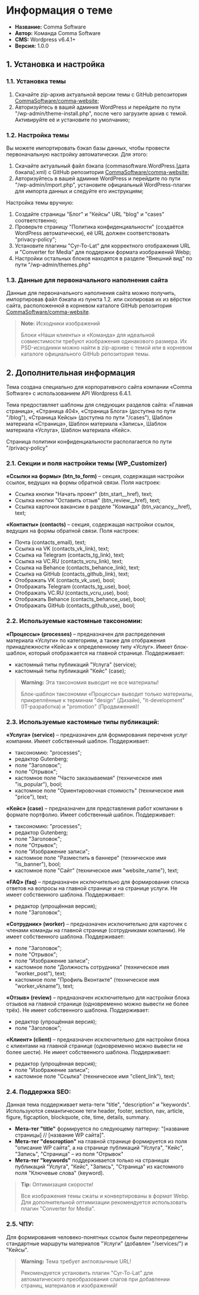 # Информация о теме

 - **Название:** Comma Software
 - **Автор:** Команда Comma Software
 - **CMS:** Wordpress v6.4.1+
 - **Версия:** 1.0.0

## 1. Установка и настройка

### 1.1. Установка темы
1. Скачайте zip-архив актуальной версии темы с GitHub репозитория [CommaSoftware/comma-website](https://github.com/CommaSoftware/comma-website);
2. Авторизуйтесь в вашей админке WordPress и перейдите по пути "/wp-admin/theme-install.php", после чего загрузите архив с темой. Активируйте её и установите по умолчанию;
### 1.2. Настройка темы
Вы можете импортировать бэкап базы данных, чтобы провести первоначальную настройку автоматически. Для этого:
1. Скачайте актуальный файл бэкапа (commasoftware.WordPress.[дата бэкапа].xml) с GitHub репозитория [CommaSoftware/comma-website](https://github.com/CommaSoftware/comma-website);
2. Авторизуйтесь в вашей админке WordPress и перейдите по пути "/wp-admin/import.php", установите официальный WordPress-плагин для импорта данных и следуйте его инструкциям;

Настройка темы вручную:
1. Создайте страницы "Блог" и "Кейсы" URL "blog" и "cases" соответственно;
2. Проверьте страницу "Политика конфиденциальности" (создаётся WordPress автоматически), её URL должен соответствовать "privacy-policy";
3. Установите плагины "Cyr-To-Lat" для корректного отображения URL и "Converter for Media" для поддержки формата изображений Webp;
4. Настройки остальных блоков находятся в разделе "Внешний вид" по пути "/wp-admin/themes.php"

### 1.3. Данные для первоначального наполнения сайта
Данные для первоначального наполнения сайта можно получить, импортировав файл бэкапа из пункта 1.2. или скопировав их из вёрстки сайта, расположенной в корневом каталоге GitHub репозитория [CommaSoftware/comma-website](https://github.com/CommaSoftware/comma-website).

> **Note:** Исходники изображений
>
> Блоки «Наши клиенты» и «Команда» для идеальной совместимости требуют изображения одинакового размера. Их PSD-исходники можно найти в zip-архиве с темой или в корневом каталоге официального GitHub репозитория темы.

## 2. Дополнительная информация

Тема создана специально для корпоративного сайта компании «Comma Software» с использованием API Wordpress 6.4.1. 

Тема предоставляет шаблоны для следующих разделов сайта: «Главная страница», «Страница 404», «Страница Блога» (доступна по пути "/blog"), «Страница Кейсы» (доступна по пути "/cases"), Шаблон материала «Страница», Шаблон материала «Запись», Шаблон материала «Услуга», Шаблон материала «Кейс».

Страница политики конфиденциальности располагается по пути "/privacy-policy"

### 2.1. Секции и поля настройки темы (WP_Customizer)
**«Ссылки на формы» (btn_to_form)** – секция, содержащая настройки ссылок, ведущих на формы обратной связи. Поля настроек: 
- Ссылка кнопки "Начать проект" (btn_start__href), text;
- Ссылка кнопки "Оставить отзыв" (btn_review__href), text;
- Ссылка карточки вакансии в разделе "Команда" (btn_vacancy__href), text;

**«Контакты» (contacts)** – секция, содержащая настройки ссылок, ведущих на формы обратной связи. Поля настроек: 
- Почта (contacts_email), text;
- Ссылка на VK (contacts_vk_link), text;
- Ссылка на Telegram (contacts_tg_link), text;
- Ссылка на VC.RU (contacts_vcru_link), text;
- Ссылка на Behance (contacts_behance_link), text;
- Ссылка на GitHub (contacts_github_link), text;
- Отображать VK (contacts_vk_use), bool;
- Отображать Telegram (contacts_tg_use), bool;
- Отображать VC.RU (contacts_vcru_use), bool;
- Отображать Behance (contacts_behance_use), bool;
- Отображать GitHub (contacts_github_use), bool;

### 2.2. Используемые кастомные таксономии:
**«Процессы» (processes)** – предназначен для распределения материала «Услуги» по категориям, а также для отображения принадлежности «Кейса» к определенному типу «Услуг». Имеет блок-шаблон, который отображается на главной странице. Поддерживает: 
- кастомный типы публикаций "Услуга" (service);
- кастомный типы публикаций "Кейс" (case);

> **Warning:** Эта таксономия выводит не все материалы!
>
> Блок-шаблон таксономии «Процессы» выводит только материалы, прикреплённые к терминам "design" (Дизайн), "it-development" (IT-разработка) и "promotion" (Продвижения)!

### 2.3. Используемые кастомные типы публикаций:
**«Услуга» (service)** – предназначен для формирования переченя услуг компании. Имеет собственный шаблон. Поддерживает: 
- таксономию: "processes";
- редактор Gutenberg;
- поле "Заголовок";
- поле "Отрывок";
- кастомное поле "Часто заказываемая" (техническое имя "is_popular"), bool;
- кастомное поле "Ориентировочная стоимость" (техническое имя "price"), text;

**«Кейс» (case)** – предназначен для представления работ компании в формате портфолио. Имеет собственный шаблон. Поддерживает: 
- таксономию: "processes";
- редактор Gutenberg;
- поле "Заголовок";
- поле "Отрывок";
- поле "Изображение записи";
- кастомное поле "Разместить в баннере" (техническое имя "is_banner"), bool;
- кастомное поле "Сайт" (техническое имя "website_name"), text;

**«FAQ» (faq)** – предназначен исключительно для формирования списка ответов на вопросы на главной странице и на странице услуги. Не имеет собственного шаблона. Поддерживает: 
- редактор (упрощённая версия);
- поле "Заголовок";

**«Сотрудник» (worker)** – предназначен исключительно для карточек с членами команды на главной странице (сотрудниками компании). Не имеет собственного шаблона. Поддерживает: 
- поле "Заголовок";
- поле "Отрывок";
- поле "Изображение записи";
- кастомное поле "Должность сотрудника" (техническое имя "worker_post"), text;
- кастомное поле "Профиль Вконтакте" (техническое имя "worker_vkname"), text;

**«Отзыв» (review)** – предназначен исключительно для настройки блока отзывов на главной странице (одновременно можно вывести не более трёх). Не имеет собственного шаблона. Поддерживает: 
- редактор (упрощённая версия);
- поле "Заголовок";

**«Клиент» (client)** – предназначен исключительно для настройки блока с клиентами на главной странице (одновременно можно вывести не более шести). Не имеет собственного шаблона. Поддерживает: 
- редактор (упрощённая версия);
- поле "Изображение записи";
- кастомное поле "Ссылка" (техническое имя "client_link"), text;

### 2.4. Поддержка SEO:
Данная тема поддерживает мета-теги "title", "description" и "keywords". Используются семантические теги header, footer, section, nav, article, figure, figcaption, blockquote, cite, time, details, summary.

- **Мета-тег "title"** формируется по следующему паттерну: "[название страницы] // [название WP сайта]".
- **Мета-тег "descroption"** на главной странице формируется из поля "описание WP сайта", а на странице публикаций "Услуга", "Кейс", "Запись", "Страница" – из поля "Отрывок"
- **Мета-тег "keywords"** поддерживается только на страницах публикаций "Услуга", "Кейс", "Запись", "Страница" из кастомного поля "Ключевые слова" (keyword).

> **Tip:** Оптимизация скорости!
>
> Все изображения темы сжаты и конвертированы в формат Webp. Для дополнительной оптимизации рекомендуется использовать плагин "Converter for Media".

### 2.5. ЧПУ:
Для формирования человеко-понятных ссылок были переопределены стандартные маршруты материалов "Услуги" (добавлен "/services/") и "Кейсы".

> **Warning:** Тема требует англоязычные URL!
>
> Рекомендуется установить плагин "Cyr-To-Lat" для автоматического преобразования слагов при добавлении страниц, материалов и изображений!